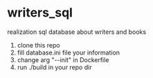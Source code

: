 # writers_sql
realization sql database about writers and books

1) clone this repo
2) fill database.ini file your information
3) change arg "--init" in Dockerfile
4) run ./build in your repo dir
